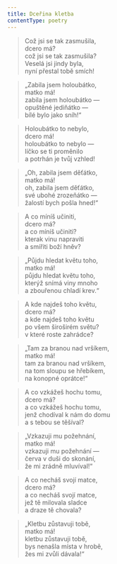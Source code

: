 ```yaml
---
title: Dceřina kletba
contentType: poetry
---
```


<section>

> Což jsi se tak zasmušila,  
> dcero má?  
> což jsi se tak zasmušila?  
> Veselá jsi jindy byla,  
> nyní přestal tobě smích!

> „Zabila jsem holoubátko,  
> matko má!  
> zabila jsem holoubátko —  
> opuštěné jediňátko —  
> bílé bylo jako sníh!“

> Holoubátko to nebylo,  
> dcero má!  
> holoubátko to nebylo —  
> líčko se ti proměnilo  
> a potrhán je tvůj vzhled!

> „Oh, zabila jsem děťátko,  
> matko má!  
> oh, zabila jsem děťátko,  
> své ubohé zrozeňátko —  
> žalostí bych pošla hned!“

> A co míníš učiniti,  
> dcero má?  
> a co míníš učiniti?  
> kterak vinu napraviti  
> a smířiti boží hněv?

> „Půjdu hledat květu toho,  
> matko má!  
> půjdu hledat květu toho,  
> kterýž snímá viny mnoho  
> a zbouřenou chladí krev.“

> A kde najdeš toho květu,  
> dcero má?  
> a kde najdeš toho květu  
> po všem široširém světu?  
> v které roste zahrádce?

> „Tam za branou nad vršíkem,  
> matko má!  
> tam za branou nad vršíkem,  
> na tom sloupu se hřebíkem,  
> na konopné oprátce!“

> A co vzkážeš hochu tomu,  
> dcero má?  
> a co vzkážeš hochu tomu,  
> jenž chodíval k nám do domu  
> a s tebou se těšíval?

> „Vzkazuji mu požehnání,  
> matko má!  
> vzkazuji mu požehnání —  
> červa v duši do skonání,  
> že mi zrádně mluvíval!“

> A co necháš svojí matce,  
> dcero má?  
> a co necháš svojí matce,  
> jež tě milovala sladce  
> a draze tě chovala?

> „Kletbu zůstavuji tobě,  
> matko má!  
> kletbu zůstavuji tobě,  
> bys nenašla místa v hrobě,  
> žes mi zvůli dávala!“

</section>
